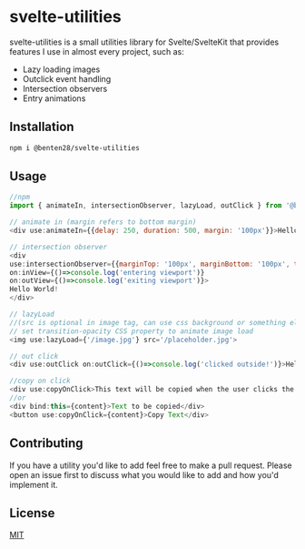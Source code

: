 # svelte-utilities

svelte-utilities is a small utilities library for Svelte/SvelteKit that provides features I use in almost every project, such as:

* Lazy loading images
* Outclick event handling
* Intersection observers
* Entry animations

## Installation

```bash
npm i @benten28/svelte-utilities
```

## Usage

```javascript
//npm
import { animateIn, intersectionObserver, lazyLoad, outClick } from '@benten28/svelte-utilities'

// animate in (margin refers to bottom margin)
<div use:animateIn={{delay: 250, duration: 500, margin: '100px'}}>Hello World!</div>

// intersection observer
<div 
use:intersectionObserver={{marginTop: '100px', marginBottom: '100px', threshold: 0}}
on:inView={()=>console.log('entering viewport')}
on:outView={()=>console.log('exiting viewport')}>
Hello World!
</div>

// lazyLoad
//(src is optional in image tag, can use css background or something else as a placeholder)
// set transition-opacity CSS property to animate image load
<img use:lazyLoad={'/image.jpg'} src='/placeholder.jpg'>

// out click 
<div use:outClick on:outClick={()=>console.log('clicked outside!')}>Hello World!</div>

//copy on click
<div use:copyOnClick>This text will be copied when the user clicks the div</div>
//or
<div bind:this={content}>Text to be copied</div>
<button use:copyOnClick={content}>Copy Text</div>
```

## Contributing
If you have a utility you'd like to add feel free to make a pull request. Please open an issue first to discuss what you would like to add and how you'd implement it.

## License
[MIT](https://choosealicense.com/licenses/mit/)